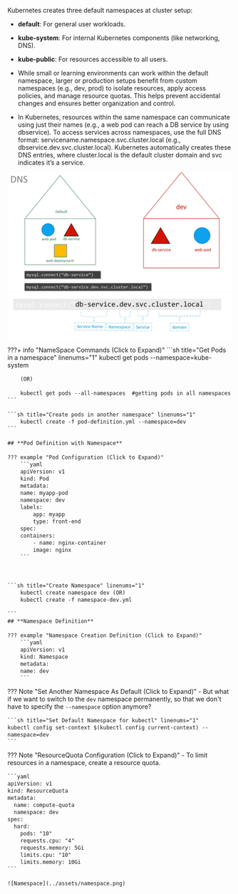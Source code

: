 
Kubernetes creates three default namespaces at cluster setup:

- **default**: For general user workloads.

- **kube-system**: For internal Kubernetes components (like networking, DNS).

- **kube-public**: For resources accessible to all users.

- While small or learning environments can work within the default namespace, larger or production setups benefit from custom namespaces (e.g., dev, prod) to isolate resources, apply access policies, and manage resource quotas. This helps prevent accidental changes and ensures better organization and control.



- In Kubernetes, resources within the same namespace can communicate using just their names (e.g., a web pod can reach a DB service by using dbservice). To access services across namespaces, use the full DNS format: servicename.namespace.svc.cluster.local (e.g., dbservice.dev.svc.cluster.local). Kubernetes automatically creates these DNS entries, where cluster.local is the default cluster domain and svc indicates it’s a service.

![Namespace2](../assets/namespace2.png)
![Namespace3](../assets/namespace3.png)

???+ info "NameSpace Commands (Click to Expand)"
    ```sh title="Get Pods in a namespace" linenums="1"
        kubectl get pods --namespace=kube-system

        (OR)

        kubectl get pods --all-namespaces  #getting pods in all namespaces
    ```    

    ```sh title="Create pods in another namespace" linenums="1"
        kubectl create -f pod-definition.yml --namespace=dev
    ```

    ## **Pod Definition with Namespace**

    ??? example "Pod Configuration (Click to Expand)"
        ```yaml
        apiVersion: v1
        kind: Pod
        metadata:
        name: myapp-pod
        namespace: dev
        labels:
            app: myapp
            type: front-end
        spec:
        containers:
            - name: nginx-container
            image: nginx
        ```



    ```sh title="Create Namespace" linenums="1"
        kubectl create namespace dev (OR)
        kubectl create -f namespace-dev.yml

    ```
    ## **Namespace Definition**

    ??? example "Namespace Creation Definition (Click to Expand)"
        ```yaml
        apiVersion: v1
        kind: Namespace
        metadata:
        name: dev
        ```


??? Note "Set Another Namespace As Default  (Click to Expand)"
    - But what if we want to switch to the `dev` namespace permanently, so that we don't have to specify the `--namespace` option anymore?

    ```sh title="Set Default Namespace for kubectl" linenums="1"
    kubectl config set-context $(kubectl config current-context) --namespace=dev
    ```



??? Note "ResourceQuota Configuration (Click to Expand)"
    - To limit resources in a namespace, create a resource quota.

    ```yaml
    apiVersion: v1
    kind: ResourceQuota
    metadata:
      name: compute-quota
      namespace: dev
    spec:
      hard:
        pods: "10"
        requests.cpu: "4"
        requests.memory: 5Gi
        limits.cpu: "10"
        limits.memory: 10Gi
    ```

    ![Namespace](../assets/namespace.png)
